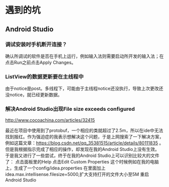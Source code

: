 # 遇到的坑

## Android Studio

### 调试安装时手机断开连接？

确认所调试的软件是否在手机上运行，例如输入法则需要启动所开发的输入法；在点击Run之前点击Apply Changes。


### ListView的数据更新要在主线程中

由于notice是post。多线程下，可能由于主线程notice还没执行，导致上次更改还没notice，就已经更新数据。

### 解决Android Studio出现File size exceeds configured 
http://www.cocoachina.com/articles/32415

最近在项目中使用到了protobuf，一个相应的类就超过了2.5m，所以在ide中无法找到报红。作为强迫症的我表示想解决这个问题，于是上网搜索了一下解决方案，例如这篇文章：https://blog.csdn.net/qq_35381515/article/details/80111835 。但是我根据指示完成了相应的操作，却发现在我的Android Studio上没有生效。
于是我又进行了一些尝试，终于在我的Android Studio上可以识别比较大的文件了：
点击面板里的Help
点击Edit Custom Properties
这个时候例如在我的电脑上，生成了一个config/idea.properties
在里面加上idea.max.intellisense.filesize=5000,扩大支持打开的文件大小至5M
重启Android Studio